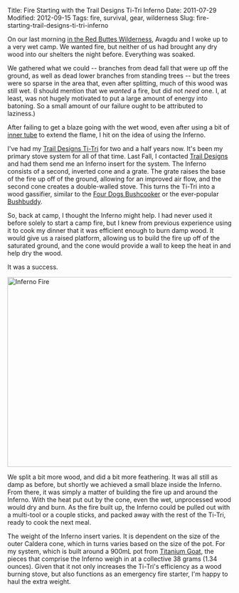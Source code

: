 Title: Fire Starting with the Trail Designs Ti-Tri Inferno
Date: 2011-07-29
Modified: 2012-09-15
Tags: fire, survival, gear, wilderness
Slug: fire-starting-trail-designs-ti-tri-inferno

On our last morning [in the Red Buttes Wilderness](http://pig-monkey.com/2011/07/2/red-buttes-wilderness/), Avagdu and I woke up to a very wet camp. We wanted fire, but neither of us had brought any dry wood into our shelters the night before. Everything was soaked.

We gathered what we could -- branches from dead fall that were up off the ground, as well as dead lower branches from standing trees -- but the trees were so sparse in the area that, even after splitting, much of this wood was still wet. (I should mention that we *wanted* a fire, but did not *need* one. I, at least, was not hugely motivated to put a large amount of energy into batoning. So a small amount of our failure ought to be attributed to laziness.)

After failing to get a blaze going with the wet wood, even after using a bit of [inner tube](http://pig-monkey.com/tags/inner-tube/) to extend the flame, I hit on the idea of using the Inferno.

I've had my [Trail Designs Ti-Tri](http://pig-monkey.com/2009/01/18/trail-designs-ti-tri-titanium-stove-system/) for two and a half years now. It's been my primary stove system for all of that time. Last Fall, I contacted [Trail Designs](http://www.traildesigns.com/) and had them send me an Inferno insert for the system. The Inferno consists of a second, inverted cone and a grate. The grate raises the base of the fire up off of the ground, allowing for an improved air flow, and the second cone creates a double-walled stove. This turns the Ti-Tri into a wood gassifier, similar to the [Four Dogs Bushcooker](http://www.fourdog.com/index_files/bushcooker.htm) or the ever-popular [Bushbuddy](http://www.bushbuddy.ca/).

So, back at camp, I thought the Inferno might help. I had never used it before solely to start a camp fire, but I knew from previous experience using it to cook my dinner that it was efficient enough to burn damp wood. It would give us a raised platform, allowing us to build the fire up off of the saturated ground, and the cone would provide a wall to keep the heat in and help dry the wood.

It was a success.

<a href="http://www.flickr.com/photos/pigmonkey/5988142560/" title="Inferno Fire by Pig Monkey, on Flickr"><img src="http://farm7.static.flickr.com/6018/5988142560_5484a71358_z.jpg" width="640" height="427" alt="Inferno Fire"></a>

We split a bit more wood, and did a bit more feathering. It was all still as damp as before, but shortly we achieved a small blaze inside the Inferno. From there, it was simply a matter of building the fire up and around the Inferno. With the heat put out by the cone, even the wet, unprocessed wood would dry and burn. As the fire built up, the Inferno could be pulled out with a multi-tool or a couple sticks, and packed away with the rest of the Ti-Tri, ready to cook the next meal.

The weight of the Inferno insert varies. It is dependent on the size of the outer Caldera cone, which in turns varies based on the size of the pot. For my system, which is built around a 900mL pot from [Titanium Goat](http://titaniumgoat.com/), the pieces that comprise the Inferno weigh in at a collective 38 grams (1.34 ounces). Given that it not only increases the Ti-Tri's efficiency as a wood burning stove, but also functions as an emergency fire starter, I'm happy to haul the extra weight.
